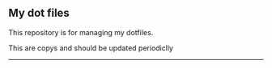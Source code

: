 
## My dot files
This repository is for managing my dotfiles.

This are copys and should be updated periodiclly

***
